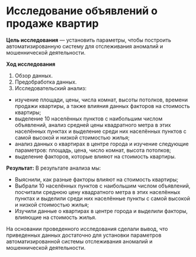 # Исследование объявлений о продаже квартир


**Цель исследования** — установить параметры, чтобы построить автоматизированную систему для отслеживания аномалий и мошеннической деятельности.


**Ход исследования**

1. Обзор данных.
2. Предобработка данных.
3. Исследовательский анализ:
- изучение площади, цены, числа комнат, высоты потолков, времени продажи квартиры, а также влияния данных факторов на стоимость квартиры;
- выделение 10 населённых пунктов с наибольшим числом объявлений, анализ средней цены квадратного метра в этих населённых пунктах и выделение среди них населённых пунктов с самой высокой и низкой стоимостью жилья;
- анализ данных о квартирах в центре города и изучение следующие параметров: площадь, цена, число комнат, высота потолков;
- выделение факторов, которые влияют на стоимость квартиры.

**Результат:** В результате анализа мы:
- Выяснили, как разные факторы влияют на стоимость квартиры;
- Выбрали 10 населённых пунктов с наибольшим числом объявлений, посчитали среднюю цену квадратного метра в этих населённых пунктах и выделили среди них населённые пункты с самой высокой и низкой стоимостью жилья;
- Изучили данные о квартирах в центре города и выделили факторы, влияющие на стоимость жилья.

На основании проведенного исследования сделали вывод, что приведенных данных достаточно для установки параметров автоматизированной системы отслеживания аномалий и мошеннической деятельности.
